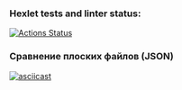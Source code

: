 ### Hexlet tests and linter status:
[![Actions Status](https://github.com/biryukovpavel/frontend-project-46/workflows/hexlet-check/badge.svg)](https://github.com/biryukovpavel/frontend-project-46/actions)

### Сравнение плоских файлов (JSON)
[![asciicast](https://asciinema.org/a/eiGPR0FZoEh359LFfWxnoz2PV.svg)](https://asciinema.org/a/eiGPR0FZoEh359LFfWxnoz2PV)
